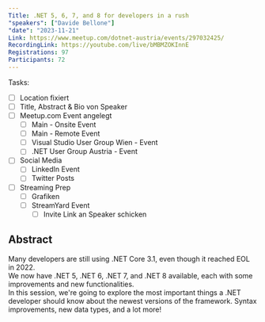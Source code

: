 ```yaml
---
Title: .NET 5, 6, 7, and 8 for developers in a rush
"speakers": ["Davide Bellone"]
"date": "2023-11-21"
Link: https://www.meetup.com/dotnet-austria/events/297032425/
RecordingLink: https://youtube.com/live/bMBMZOKInnE
Registrations: 97
Participants: 72
---
```

Tasks:
- [ ] Location fixiert
- [ ] Title, Abstract & Bio von Speaker
- [ ] Meetup.com Event angelegt
	- [ ] Main - Onsite Event
	- [ ] Main - Remote Event
	- [ ] Visual Studio User Group Wien - Event
	- [ ] .NET User Group Austria - Event
- [ ] Social Media
	- [ ] LinkedIn Event
	- [ ] Twitter Posts
- [ ] Streaming Prep
	- [ ] Grafiken
	- [ ] StreamYard Event
		- [ ] Invite Link an Speaker schicken

## Abstract

Many developers are still using .NET Core 3.1, even though it reached EOL in 2022.  
We now have .NET 5, .NET 6, .NET 7, and .NET 8 available, each with some improvements and new functionalities.  
In this session, we're going to explore the most important things a .NET developer should know about the newest versions of the framework. Syntax improvements, new data types, and a lot more!